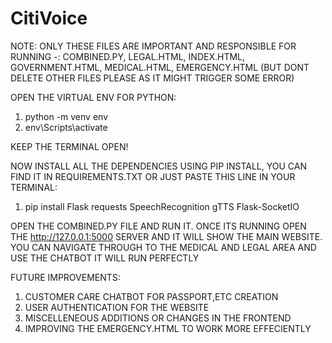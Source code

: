 # CitiVoice
NOTE: ONLY THESE FILES ARE IMPORTANT AND RESPONSIBLE FOR RUNNING -: COMBINED.PY, LEGAL.HTML, INDEX.HTML, GOVERNMENT.HTML, MEDICAL.HTML, EMERGENCY.HTML
(BUT DONT DELETE OTHER FILES PLEASE AS IT MIGHT TRIGGER SOME ERROR)

OPEN THE VIRTUAL ENV FOR PYTHON:
1) python -m venv env
2) env\Scripts\activate

 KEEP THE TERMINAL OPEN!

NOW INSTALL ALL THE DEPENDENCIES USING PIP INSTALL, YOU CAN FIND IT IN REQUIREMENTS.TXT OR JUST PASTE THIS LINE IN YOUR TERMINAL:
1) pip install Flask requests SpeechRecognition gTTS Flask-SocketIO

OPEN THE COMBINED.PY FILE AND RUN IT. ONCE ITS RUNNING OPEN THE  http://127.0.0.1:5000 SERVER AND IT WILL SHOW THE MAIN WEBSITE.
 YOU CAN NAVIGATE THROUGH TO THE MEDICAL AND LEGAL AREA AND USE THE CHATBOT IT WILL RUN PERFECTLY

FUTURE IMPROVEMENTS:
1) CUSTOMER CARE CHATBOT FOR PASSPORT,ETC CREATION
2) USER AUTHENTICATION FOR THE WEBSITE
3) MISCELLENEOUS ADDITIONS OR CHANGES IN THE FRONTEND
4) IMPROVING THE EMERGENCY.HTML TO WORK MORE EFFECIENTLY
